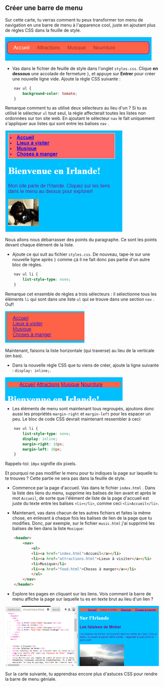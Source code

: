## Créer une barre de menu

Sur cette carte, tu verras comment tu peux transformer ton menu de navigation en une barre de menu à l'apparence cool, juste en ajoutant plus de règles CSS dans la feuille de style.

![Exemple de barre de menu](images/egCoolMenuBar.png)

- Vas dans le fichier de feuille de style dans l'onglet `styles.css`. Clique **en dessous** une accolade de fermeture `}`, et appuye sur **Entrer** pour créer une nouvelle ligne vide. Ajoute la règle CSS suivante :

```css
    nav ul {
        background-color: tomato;
    }
```

Remarque comment tu as utilisé deux sélecteurs au lieu d'un ? Si tu as utilisé le sélecteur `ul` tout seul, la règle affecterait toutes les listes non ordonnées sur ton site web. En ajoutant le sélecteur `nav` le fait uniquement s'appliquer aux listes qui sont entre les balises `nav` .

![Liste avec fond rouge](images/egMenuBarFirstStyle.png)

Nous allons nous débarrasser des points du paragraphe. Ce sont les points devant chaque élément de la liste.

- Ajoute ce qui suit au fichier ` styles.css `. De nouveau, tape-le sur une nouvelle ligne après `}` comme çà il ne fait donc pas partie d'un autre bloc de règles.

```css
    nav ul li {
        list-style-type: none;
    }
```

Remarque cet ensemble de règles a trois sélecteurs : il sélectionne tous les éléments `li` qui sont dans une liste `ul` qui se trouve dans une section `nav` . Ouf!

![Liste avec les points du paragraphe supprimés](images/egMenuBarNoBullets.png)

Maintenant, faisons la liste horizontale (qui traverse) au lieu de la verticale (en bas).

- Dans la nouvelle règle CSS que tu viens de créer, ajoute la ligne suivante : `display: inline;`.

![](images/egMenuBarInline.png)

- Les éléments de menu sont maintenant tous regroupés, ajoutons donc aussi les propriétés `margin-right` et `margin-left` pour les espacer un peu. Le bloc de code CSS devrait maintenant ressembler à ceci:

```css
    nav ul li {
        list-style-type: none;
        display: inline;
        margin-right: 10px;
        margin-left: 10px;
    }
```

Rappels-toi: `10px` signifie dix pixels.

Et pourquoi ne pas modifier le menu pour tu indiques la page sur laquelle tu te trouves ? Cette partie ne sera pas dans la feuille de style.

- Commence par la page d'accueil. Vas dans le fichier `index.html` . Dans la liste des liens du menu, supprime les balises de lien avant et après le mot `Accueil`, de sorte que l'élément de liste de la page d'accueil est juste du texte entre les balises `<li></li>`, comme ceci `<li>Accueil</li>`.

- Maintenant, vas dans chacun de tes autres fichiers et faites la même chose, en enlevant à chaque fois les balises de lien de la page que tu modifies. Donc, par exemple, sur le fichier `music.html` j'ai supprimé les balises de lien dans la liste `Musique`:

```html
    <header>
        <nav>
            <ul>
            <li><a href="index.html">Accueil</a></li>
            <li><a href="attractions.html">Lieux à visiter</a></li>
            <li>Musique</li>
            <li><a href="food.html">Choses à manger</a></li>
            </ul>
        </nav>
    </header>
```

- Explore tes pages en cliquant sur les liens. Vois comment la barre de menu affiche la page sur laquelle tu es en texte brut au lieu d'un lien ? 

![Exemple de barre de menu de la page actuelle en surbrillance](images/egMenuBarOnPage.png)

Sur la carte suivante, tu apprendras encore plus d'astuces CSS pour rendre la barre de menu géniale.